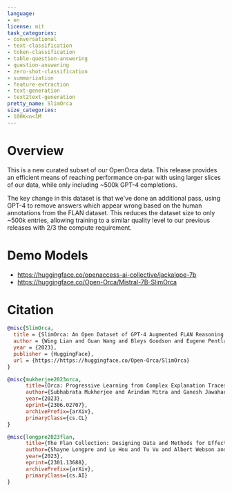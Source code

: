 ```yaml
---
language:
- en
license: mit
task_categories:
- conversational
- text-classification
- token-classification
- table-question-answering
- question-answering
- zero-shot-classification
- summarization
- feature-extraction
- text-generation
- text2text-generation
pretty_name: SlimOrca
size_categories:
- 100K<n<1M
---
```


# Overview

This is a new curated subset of our OpenOrca data. This release provides an efficient means of reaching performance on-par with using larger slices of our data, while only including ~500k GPT-4 completions.

The key change in this dataset is that we've done an additional pass, using GPT-4 to remove answers which appear wrong based on the human annotations from the FLAN dataset.
This reduces the dataset size to only ~500k entries, allowing training to a similar quality level to our previous releases with 2/3 the compute requirement.


# Demo Models

* https://huggingface.co/openaccess-ai-collective/jackalope-7b
* https://huggingface.co/Open-Orca/Mistral-7B-SlimOrca


# Citation

```bibtex
@misc{SlimOrca,
  title = {SlimOrca: An Open Dataset of GPT-4 Augmented FLAN Reasoning Traces, with Verification},
  author = {Wing Lian and Guan Wang and Bleys Goodson and Eugene Pentland and Austin Cook and Chanvichet Vong and "Teknium"},
  year = {2023},
  publisher = {HuggingFace},
  url = {https://https://huggingface.co/Open-Orca/SlimOrca}
}
```
```bibtex
@misc{mukherjee2023orca,
      title={Orca: Progressive Learning from Complex Explanation Traces of GPT-4}, 
      author={Subhabrata Mukherjee and Arindam Mitra and Ganesh Jawahar and Sahaj Agarwal and Hamid Palangi and Ahmed Awadallah},
      year={2023},
      eprint={2306.02707},
      archivePrefix={arXiv},
      primaryClass={cs.CL}
}
```
```bibtex
@misc{longpre2023flan,
      title={The Flan Collection: Designing Data and Methods for Effective Instruction Tuning}, 
      author={Shayne Longpre and Le Hou and Tu Vu and Albert Webson and Hyung Won Chung and Yi Tay and Denny Zhou and Quoc V. Le and Barret Zoph and Jason Wei and Adam Roberts},
      year={2023},
      eprint={2301.13688},
      archivePrefix={arXiv},
      primaryClass={cs.AI}
}
```